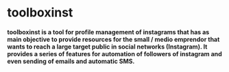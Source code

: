 # toolboxinst

<h4>
  toolboxinst is a tool for profile management of instagrams that has as main objective to provide resources for the small / medio emprendor that wants to reach a large target public in social networks (Instagram). It provides a series of features for automation of followers of instagram and even sending of emails and automatic SMS.
</h4>
